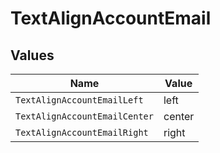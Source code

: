 # TextAlignAccountEmail


## Values

| Name                          | Value                         |
| ----------------------------- | ----------------------------- |
| `TextAlignAccountEmailLeft`   | left                          |
| `TextAlignAccountEmailCenter` | center                        |
| `TextAlignAccountEmailRight`  | right                         |